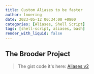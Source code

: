 ```yaml
---
title: Custom Aliases to be faster
author: lnoering
date: 2023-05-12 00:34:00 +0800
categories: [Aliases, Shell Script]
tags: [shell-script, aliases, bash]
render_with_liquid: false
---
```


## The Brooder Project

<script src="https://cdn.jsdelivr.net/npm/marked/marked.min.js"></script>
<script>
    fetch('https://gist.githubusercontent.com/lnoering/82e2b9622703300babad7b8c3d771427/raw/.alias-v2.md')
    .then(response => response.text())
    .then(data => document.getElementById('git-data').innerHTML = marked.parse(data));
</script>
<div>
    <div id="git-data" markdown="1"></div>
</div>


> The gist code it's here: [Aliases v2](https://gist.github.com/lnoering/82e2b9622703300babad7b8c3d771427#file-alias-v2-md)